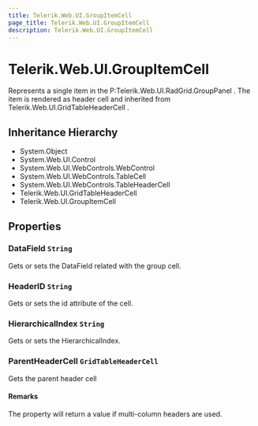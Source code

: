 ```yaml
---
title: Telerik.Web.UI.GroupItemCell
page_title: Telerik.Web.UI.GroupItemCell
description: Telerik.Web.UI.GroupItemCell
---
```


# Telerik.Web.UI.GroupItemCell

Represents a single item in the P:Telerik.Web.UI.RadGrid.GroupPanel . The item is rendered as header cell
            and inherited from Telerik.Web.UI.GridTableHeaderCell .

## Inheritance Hierarchy

* System.Object
* System.Web.UI.Control
* System.Web.UI.WebControls.WebControl
* System.Web.UI.WebControls.TableCell
* System.Web.UI.WebControls.TableHeaderCell
* Telerik.Web.UI.GridTableHeaderCell
* Telerik.Web.UI.GroupItemCell

## Properties

###  DataField `String`

Gets or sets the DataField related with the group cell.

###  HeaderID `String`

Gets or sets the id attribute of the cell.

###  HierarchicalIndex `String`

Gets or sets the  HierarchicalIndex.

###  ParentHeaderCell `GridTableHeaderCell`

Gets the parent header cell

#### Remarks
The property will return a value if multi-column headers are used.


